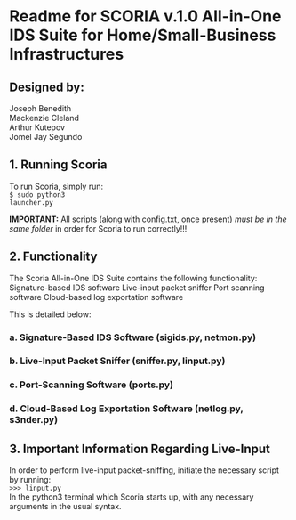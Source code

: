 <h1>Readme for SCORIA v.1.0 All-in-One IDS Suite for Home/Small-Business Infrastructures</h1>
<h2>Designed by:</h2>
    <p>Joseph Benedith<br>
    Mackenzie Cleland<br>
    Arthur Kutepov<br>
    Jomel Jay Segundo</p>

<h2>1. Running Scoria</h2>

To run Scoria, simply run:<br>
    <code>$ sudo python3 launcher.py</code>

**IMPORTANT:** All scripts (along with config.txt, once present) <em>must be in the same folder</em> in order for Scoria to run correctly!!!

<h2>2. Functionality</h2>

The Scoria All-in-One IDS Suite contains the following functionality:
Signature-based IDS software
Live-input packet sniffer
Port scanning software
Cloud-based log exportation software

This is detailed below:

<h3>a. Signature-Based IDS Software (sigids.py, netmon.py)</h3>


<h3>b. Live-Input Packet Sniffer (sniffer.py, linput.py)</h3>


<h3>c. Port-Scanning Software (ports.py)</h3>


<h3>d. Cloud-Based Log Exportation Software (netlog.py, s3nder.py)</h3>



<h2>3. Important Information Regarding Live-Input</h2>

In order to perform live-input packet-sniffing, initiate the necessary script by running:<br>
<code>>>> linput.py</code><br>
In the python3 terminal which Scoria starts up, with any necessary arguments in the usual syntax.
